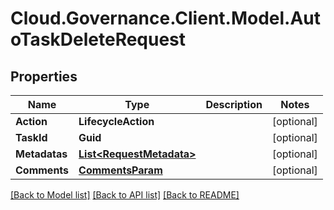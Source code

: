 # Cloud.Governance.Client.Model.AutoTaskDeleteRequest
## Properties

Name | Type | Description | Notes
------------ | ------------- | ------------- | -------------
**Action** | **LifecycleAction** |  | [optional] 
**TaskId** | **Guid** |  | [optional] 
**Metadatas** | [**List&lt;RequestMetadata&gt;**](RequestMetadata.md) |  | [optional] 
**Comments** | [**CommentsParam**](CommentsParam.md) |  | [optional] 

[[Back to Model list]](../README.md#documentation-for-models) [[Back to API list]](../README.md#documentation-for-api-endpoints) [[Back to README]](../README.md)

